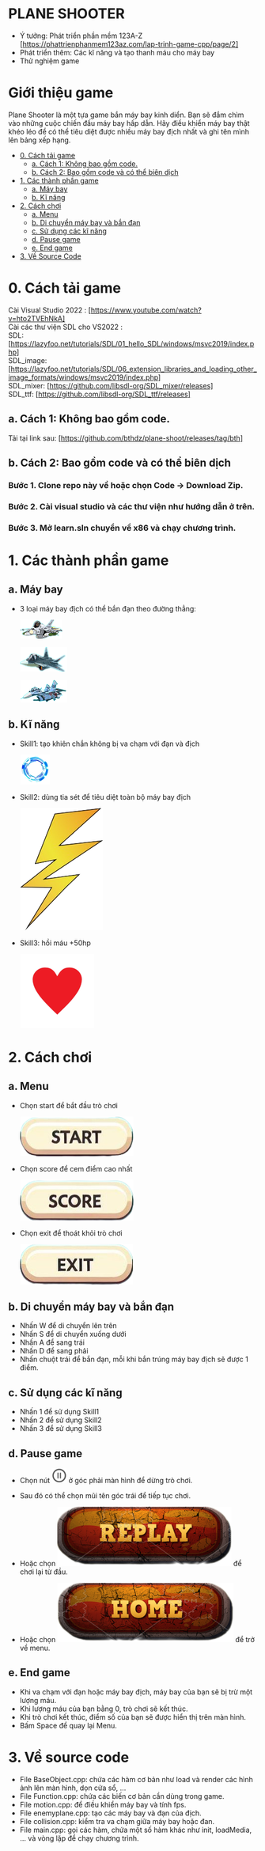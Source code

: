 # PLANE SHOOTER
- Ý tưởng: Phát triển phần mềm 123A-Z  [https://phattrienphanmem123az.com/lap-trinh-game-cpp/page/2]
- Phát triển thêm: Các kĩ năng và tạo thanh máu cho máy bay
- Thử nghiệm game
# Giới thiệu game
Plane Shooter là một tựa game bắn máy bay kinh diển. Bạn sẽ đắm chìm vào những cuộc chiến đấu máy bay hấp dẫn. Hãy điều khiển máy bay thật khéo léo để có thể tiêu diệt được nhiều máy bay địch nhất và ghi tên mình lên bảng xếp hạng. 
- [0. Cách tải game](#0-cách-tải-game)
    * [a. Cách 1: Không bao gồm code.](#a-cách-1-không-bao-gồm-code)
    * [b. Cách 2: Bao gồm code và có thể biên dịch](#b-cách-2-bao-gồm-code-và-có-thể-biên-dịch)
- [1. Các thành phần game](#1-các-thành-phần-game)
    * [a. Máy bay](#a-máy-bay)
    * [b. Kĩ năng](#b-kĩ-năng)
- [2. Cách chơi](#1-cách-chơi)
    * [a. Menu](#a-menu)
    * [b. Di chuyển máy bay và bắn đạn](#b-di-chuyển-máy-bay-và-bắn-đạn)
    * [c. Sử dụng các kĩ năng](#c-sử-dụng-các-kĩ-năng)
    * [d. Pause game](#d-pause-game)
    * [e. End game](#e-end-game)
- [3. Về Source Code](#3-về-source-code)
# 0. Cách tải game
   Cài Visual Studio 2022 : [https://www.youtube.com/watch?v=hto2TVEhNkA]  
   Cài các thư viện SDL cho VS2022 :  
   SDL: [https://lazyfoo.net/tutorials/SDL/01_hello_SDL/windows/msvc2019/index.php]  
   SDL_image: [https://lazyfoo.net/tutorials/SDL/06_extension_libraries_and_loading_other_image_formats/windows/msvc2019/index.php]  
   SDL_mixer: [https://github.com/libsdl-org/SDL_mixer/releases]  
   SDL_ttf: [https://github.com/libsdl-org/SDL_ttf/releases]  
##  a. Cách 1: Không bao gồm code.
   Tải tại link sau: [https://github.com/bthdz/plane-shoot/releases/tag/bth]
## b. Cách 2: Bao gồm code và có thể biên dịch  
### Bước 1. Clone repo này về hoặc chọn Code -> Download Zip.  
### Bước 2. Cài visual studio và các thư viện như hướng dẫn ở trên.
### Bước 3. Mở learn.sln chuyển về x86 và chạy chương trình.  

# 1. Các thành phần game
## a. Máy bay  
- 3 loại máy bay địch có thể bắn đạn theo đường thẳng:
       
  ![image](learn/image/plane1.png)
  
  ![image](learn/image/plane2.png)
  
  ![image](learn/image/plane3.png)
  
## b. Kĩ năng  
- Skill1: tạo khiên chắn không bị va chạm với đạn và địch

  ![image](learn/image/khien.png)

- Skill2: dùng tia sét để tiêu diệt toàn bộ máy bay địch

  ![image](learn/image/lightning4.png)

- Skill3: hồi máu +50hp  

  ![image](learn/image/heart.png)

# 2. Cách chơi  
## a. Menu
- Chọn start để bắt đầu trò chơi

  ![image](learn/image/start.png)

- Chọn score để cem điểm cao nhất

  ![image](learn/image/score.png)

- Chọn exit để thoát khỏi trò chơi

  ![image](learn/image/exit.png)

## b. Di chuyển máy bay và bắn đạn  
- Nhấn W để di chuyển lên trên
- Nhấn S để di chuyển xuống dưới
- Nhấn A để sang trái
- Nhấn D để sang phải
- Nhấn chuột trái để bắn đạn, mỗi khi bắn trúng máy bay địch sẽ được 1 điểm.

## c. Sử dụng các kĩ năng  
- Nhấn 1 để sử dụng Skill1
- Nhấn 2 để sử dụng Skill2
- Nhấn 3 để sử dụng Skill3

## d. Pause game  
- Chọn nút ![image](learn/image/pause.png) ở góc phải màn hình để dừng trò chơi.
  
- Sau đó có thể chọn mũi tên góc trái để tiếp tục chơi.

- Hoặc chọn ![image](learn/image/replay.png) để chơi lại từ đầu.

- Hoặc chọn ![image](learn/image/home.png) để trở về menu.

## e. End game
- Khi va chạm với đạn hoặc máy bay địch, máy bay của bạn sẽ bị trừ một lượng máu.
- Khi lượng máu của bạn bằng 0, trò chơi sẽ kết thúc.
- Khi trò chơi kết thúc, điểm số của bạn sẽ được hiển thị trên màn hình.
- Bấm Space để quay lại Menu.

# 3. Về source code  
- File BaseObject.cpp: chứa các hàm cơ bản như load và render các hình ảnh lên màn hình, dọn cửa sổ, ...
- File Function.cpp: chứa các biến cơ bản cần dùng trong game.
- File motion.cpp: để điều khiển máy bay và tính fps.
- File enemyplane.cpp: tạo các máy bay và đạn của địch.
- File collision.cpp: kiểm tra va chạm giữa máy bay hoặc đan.
- File main.cpp: gọi các hàm, chứa một số hàm khác như init, loadMedia, ... và vòng lặp để chạy chương trình.


